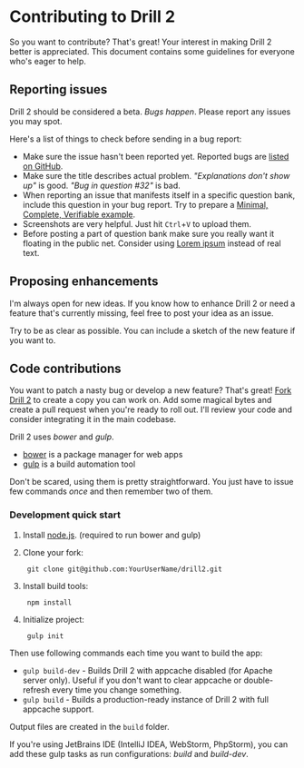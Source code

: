 # Contributing to Drill 2

So you want to contribute? That's great! Your interest in making Drill 2 better is appreciated. This document contains some guidelines for everyone who's eager to help.


## Reporting issues

Drill 2 should be considered a beta. *Bugs happen*. Please report any issues you may spot.

Here's a list of things to check before sending in a bug report:

- Make sure the issue hasn't been reported yet. Reported bugs are [listed on GitHub](https://github.com/gronostajo/drill2/issues).
- Make sure the title describes actual problem. *"Explanations don't show up"* is good. *"Bug in question #32"* is bad.
- When reporting an issue that manifests itself in a specific question bank, include this question in your bug report. Try to prepare a [Minimal, Complete, Verifiable example](https://stackoverflow.com/help/mcve).
- Screenshots are very helpful. Just hit `Ctrl`+`V` to upload them.
- Before posting a part of question bank make sure you really want it floating in the public net. Consider using [Lorem ipsum](http://generator.lorem-ipsum.info/) instead of real text.


## Proposing enhancements

I'm always open for new ideas. If you know how to enhance Drill 2 or need a feature that's currently missing, feel free to post your idea as an issue.

Try to be as clear as possible. You can include a sketch of the new feature if you want to.


## Code contributions

You want to patch a nasty bug or develop a new feature? That's great! [Fork Drill 2](https://github.com/gronostajo/drill2/fork) to create a copy you can work on. Add some magical bytes and create a pull request when you're ready to roll out. I'll review your code and consider integrating it in the main codebase.

Drill 2 uses *bower* and *gulp*.

- [bower](http://bower.io) is a package manager for web apps
- [gulp](http://gulpjs.com/) is a build automation tool

Don't be scared, using them is pretty straightforward. You just have to issue few commands *once* and then remember two of them.

### Development quick start

1. Install [node.js](https://nodejs.org/en/). (required to run bower and gulp)

0. Clone your fork:

        git clone git@github.com:YourUserName/drill2.git

0. Install build tools:

        npm install

0. Initialize project:

        gulp init

Then use following commands each time you want to build the app:

- `gulp build-dev` - Builds Drill 2 with appcache disabled (for Apache server only). Useful if you don't want to clear appcache or double-refresh every time you change something.
- `gulp build` - Builds a production-ready instance of Drill 2 with full appcache support.

Output files are created in the `build` folder.

If you're using JetBrains IDE (IntelliJ IDEA, WebStorm, PhpStorm), you can add these gulp tasks as run configurations: *build* and *build-dev*.
